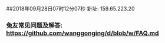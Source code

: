 ##2018年09月28日07时12分07秒 新址: 159.65.223.20
### 兔友常见问题及解答: https://github.com/wanggonging/d/blob/w/FAQ.md
